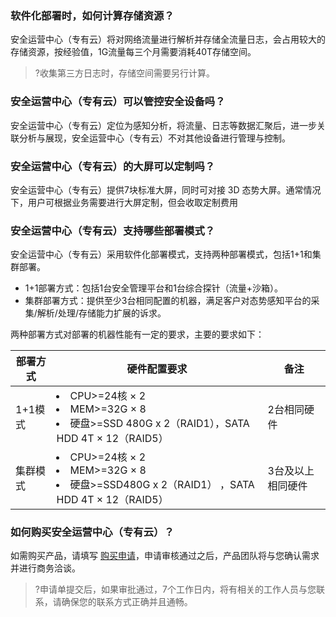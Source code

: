 
### 软件化部署时，如何计算存储资源？
安全运营中心（专有云）将对网络流量进行解析并存储全流量日志，会占用较大的存储资源，按经验值，1G流量每三个月需要消耗40T存储空间。
>?收集第三方日志时，存储空间需要另行计算。

### 安全运营中心（专有云）可以管控安全设备吗？
安全运营中心（专有云）定位为感知分析，将流量、日志等数据汇聚后，进一步关联分析与展现，安全运营中心（专有云）不对其他设备进行管理与控制。

### 安全运营中心（专有云）的大屏可以定制吗？
安全运营中心（专有云）提供7块标准大屏，同时可对接 3D 态势大屏。通常情况下，用户可根据业务需要进行大屏定制，但会收取定制费用


### 安全运营中心（专有云）支持哪些部署模式？
安全运营中心（专有云）采用软件化部署模式，支持两种部署模式，包括1+1和集群部署。
-  1+1部署方式：包括1台安全管理平台和1台综合探针（流量+沙箱）。
-  集群部署方式：提供至少3台相同配置的机器，满足客户对态势感知平台的采集/解析/处理/存储能力扩展的诉求。

两种部署方式对部署的机器性能有一定的要求，主要的要求如下：

| 部署方式 | 硬件配置要求                                                 | 备注              |
| -------- | ------------------------------------------------------------ | ----------------- |
| 1+1模式  | <li>CPU>=24核 × 2</li><li>MEM>=32G × 8 </li><li>硬盘>=SSD 480G x 2（RAID1），SATA HDD 4T × 12（RAID5）</li> | 2台相同硬件       |
| 集群模式 | <li>CPU>=24核 × 2 </li><li> MEM>=32G × 8 </li><li> 硬盘>=SSD480G x 2（RAID1） ，SATA HDD 4T × 12（RAID5）</li> | 3台及以上相同硬件 |



### 如何购买安全运营中心（专有云）？
如需购买产品，请填写 [购买申请](https://cloud.tencent.com/apply/p/8euaytr31t3)，申请审核通过之后，产品团队将与您确认需求并进行商务洽谈。
>?申请单提交后，如果审批通过，7个工作日内，将有相关的工作人员与您联系，请确保您的联系方式正确并且通畅。

